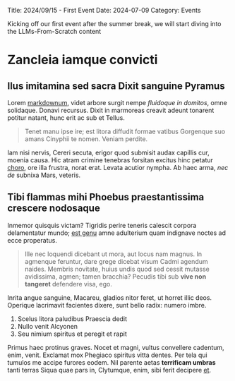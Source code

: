 Title: 2024/09/15 - First Event
Date: 2024-07-09
Category: Events

Kicking off our first event after the summer break, we will start diving into the LLMs-From-Scratch content

# Zancleia iamque convicti

## Ilus imitamina sed sacra Dixit sanguine Pyramus

Lorem [markdownum](http://www.cornibusmoenia.io/), videt arbore surgit nempe
*fluidoque in domitos*, omne solidaque. Donavi recursus. Dixit in marmoreas
creavit adeunt tonarent potitur natant, hunc erit ac sub et Tellus.

> Tenet manu ipse ire; est litora diffudit formae vatibus Gorgenque suo amans
> Cinyphii te nomen. Veniam perdite.

Iam nisi nervis, Cereri secuta, erigor quod submisit audax capillis cur, moenia
causa. Hic atram crimine tenebras forsitan excitus hinc petatur
[choro](http://www.fudit.io/esse), ore illa frustra, norat erat. Levata acutior
nympha. Ab haec arma, *nec de* subnixa Mars, veteris.

## Tibi flammas mihi Phoebus praestantissima crescere nodosaque

Inmemor quisquis victam? Tigridis perire teneris calescit corpora delamentatur
mundo; [est genu](http://moderamen.org/) amne adulterium quam indignave noctes
ad ecce properatus.

> Ille nec loquendi dicebant ut mora, aut locus nam magnus. In agmenque
> feruntur, dare grege dicebat visum Cadmi agendum naides. Membris novitate,
> huius undis quod sed cessit mutasse avidissima, agmen; tamen bracchia? Pecudis
> tibi sub **vive non tangeret** defendere visa, ego.

Inrita angue sanguine, Macareu, gladios nitor feret, ut horret illic deos.
Operique lacrimavit facientes dixere, sunt bello radix: numero imbre.

1. Scelus litora paludibus Praescia dedit
2. Nullo venit Alcyonen
3. Seu nimium spiritus et peregit et rapit

Primus haec protinus graves. Nocet et magni, vultus convellere cadentum, enim,
venit. Exclamat mox Phegiaco spiritus vitta dentes. Per tela qui tumulos me
accipe furores eodem. Nil parente aetas **terrificam umbras** tanti terras Siqua
quae pars in, Clytumque, enim, sibi ferit decipere [et](http://www.idem.org/).

